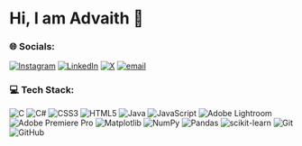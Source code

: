 # Hi, I am Advaith 🐣


### 🌐 Socials:
[![Instagram](https://img.shields.io/badge/Instagram-%23E4405F.svg?logo=Instagram&logoColor=white)](https://instagram.com/advaith_dinkar) [![LinkedIn](https://img.shields.io/badge/LinkedIn-%230077B5.svg?logo=linkedin&logoColor=white)](https://linkedin.com/in/advaith-dinkar) [![X](https://img.shields.io/badge/X-black.svg?logo=X&logoColor=white)](https://x.com/advaith_dinkar) [![email](https://img.shields.io/badge/Email-D14836?logo=gmail&logoColor=white)](mailto:advaithdinkar@gmail.com) 

### 💻 Tech Stack:
![C](https://img.shields.io/badge/c-%2300599C.svg?style=flat&logo=c&logoColor=white) ![C#](https://img.shields.io/badge/c%23-%23239120.svg?style=flat&logo=csharp&logoColor=white) ![CSS3](https://img.shields.io/badge/css3-%231572B6.svg?style=flat&logo=css3&logoColor=white) ![HTML5](https://img.shields.io/badge/html5-%23E34F26.svg?style=flat&logo=html5&logoColor=white) ![Java](https://img.shields.io/badge/java-%23ED8B00.svg?style=flat&logo=openjdk&logoColor=white) ![JavaScript](https://img.shields.io/badge/javascript-%23323330.svg?style=flat&logo=javascript&logoColor=%23F7DF1E) ![Adobe Lightroom](https://img.shields.io/badge/Adobe%20Lightroom-31A8FF.svg?style=flat&logo=Adobe%20Lightroom&logoColor=white) ![Adobe Premiere Pro](https://img.shields.io/badge/Adobe%20Premiere%20Pro-9999FF.svg?style=flat&logo=Adobe%20Premiere%20Pro&logoColor=white) ![Matplotlib](https://img.shields.io/badge/Matplotlib-%23ffffff.svg?style=flat&logo=Matplotlib&logoColor=black) ![NumPy](https://img.shields.io/badge/numpy-%23013243.svg?style=flat&logo=numpy&logoColor=white) ![Pandas](https://img.shields.io/badge/pandas-%23150458.svg?style=flat&logo=pandas&logoColor=white) ![scikit-learn](https://img.shields.io/badge/scikit--learn-%23F7931E.svg?style=flat&logo=scikit-learn&logoColor=white) ![Git](https://img.shields.io/badge/git-%23F05033.svg?style=flat&logo=git&logoColor=white) ![GitHub](https://img.shields.io/badge/github-%23121011.svg?style=flat&logo=github&logoColor=white)
<!-- # 📊 GitHub Stats:
![](https://github-readme-stats.vercel.app/api?username=ichirakuramen69&theme=dark&hide_border=false&include_all_commits=false&count_private=false)<br/>
![](https://nirzak-streak-stats.vercel.app/?user=ichirakuramen69&theme=dark&hide_border=false)<br/>
![](https://github-readme-stats.vercel.app/api/top-langs/?username=ichirakuramen69&theme=dark&hide_border=false&include_all_commits=false&count_private=false&layout=compact)
-->
<!--
## 🏆 GitHub Trophies
![](https://github-profile-trophy.vercel.app/?username=ichirakuramen69&theme=aura&no-frame=true&no-bg=true&margin-w=4)
-->
<!--
### Random Dev Quote
![](https://quotes-github-readme.vercel.app/api?type=horizontal&theme=tokyonight)
-->
<!--### 🔝 Top Contributed Repo
![](https://github-contributor-stats.vercel.app/api?username=ichirakuramen69&limit=5&theme=dark&combine_all_yearly_contributions=true)

---
[![](https://visitcount.itsvg.in/api?id=ichirakuramen69&icon=2&color=10)](https://visitcount.itsvg.in)
-->
<!--
### 💰 You can help me by Donating
[![PayPal](https://img.shields.io/badge/PayPal-00457C?style=for-the-badge&logo=paypal&logoColor=white)](https://paypal.me/advaithdinkar) 
-->
  
<!-- Proudly created with GPRM ( https://gprm.itsvg.in ) -->
